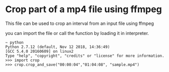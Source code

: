 # Crop part of a mp4 file using ffmpeg
This file can be used to crop an interval from an input file using ffmpeg

you can import the file or call the function by loading it in interpreter.

```
~ python
Python 2.7.12 (default, Nov 12 2018, 14:36:49) 
[GCC 5.4.0 20160609] on linux2
Type "help", "copyright", "credits" or "license" for more information.
>>> import crop
>>> crop.crop_and_save("00:00:04","01:04:08", "sample.mp4")
```
